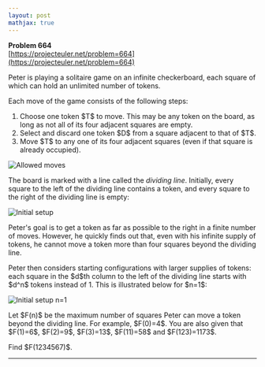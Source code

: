 ```yaml
---
layout: post
mathjax: true
---
```

**Problem 664**  
[https://projecteuler.net/problem=664](https://projecteuler.net/problem=664)

<p>Peter is playing a solitaire game on an infinite checkerboard, each square of which can hold an unlimited number of tokens.</p>

<p>Each move of the game consists of the following steps:</p>
<ol>
<li>Choose one token $T$ to move. This may be any token on the board, as long as not all of its four adjacent squares are empty.</li>
<li>Select and discard one token $D$ from a square adjacent to that of $T$.</li>
<li>Move $T$ to any one of its four adjacent squares (even if that square is already occupied).</li>
</ol>

<div class="center">
<img src="https://projecteuler.net/project/images/p664_moves.gif" alt="Allowed moves" />
</div>

<p>The board is marked with a line called the <i>dividing line</i>. Initially, every square to the left of the dividing line contains a token, and every square to the right of the dividing line is empty:</p>

<div class="center">
<img src="https://projecteuler.net/project/images/p664_starting_0.png" alt="Initial setup" />
</div>

<p>Peter's goal is to get a token as far as possible to the right in a finite number of moves. However, he quickly finds out that, even with his infinite supply of tokens, he cannot move a token more than four squares beyond the dividing line.</p>

<p>Peter then considers starting configurations with larger supplies of tokens: each square in the $d$th column to the left of the dividing line starts with $d^n$ tokens instead of 1. This is illustrated below for $n=1$:</p>

<div class="center">
<img src="https://projecteuler.net/project/images/p664_starting_1.png" alt="Initial setup n=1" />
</div>

<p>Let $F(n)$ be the maximum number of squares Peter can move a token beyond the dividing line. For example, $F(0)=4$.
You are also given that $F(1)=6$, $F(2)=9$, $F(3)=13$, $F(11)=58$ and $F(123)=1173$.</p>
<p>Find $F(1234567)$.</p>

---
